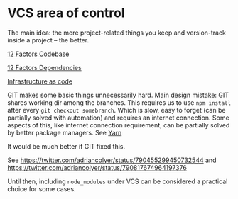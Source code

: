 # VCS area of control

The main idea: the more project-related things you keep and version-track inside a project – the better.

[12 Factors Codebase](https://12factor.net/codebase)

[12 Factors Dependencies](https://12factor.net/dependencies)

[Infrastructure as code](https://blog.gruntwork.io/why-we-use-terraform-and-not-chef-puppet-ansible-saltstack-or-cloudformation-7989dad2865c)

GIT makes some basic things unnecessarily hard.
Main design mistake: GIT shares working dir among the branches.
This requires us to use `npm install` after every `git checkout somebranch`.
Which is slow, easy to forget (can be partially solved with automation) and requires an internet connection.
Some aspects of this, like internet connection requirement, can be partially solved by better package managers. 
See [Yarn](https://github.com/yarnpkg/yarn)

It would be much better if GIT fixed this.

See https://twitter.com/adriancolyer/status/790455299450732544
and https://twitter.com/adriancolyer/status/790817674964197376

Until then, including `node_modules` under VCS can be considered a practical
choice for some cases.
